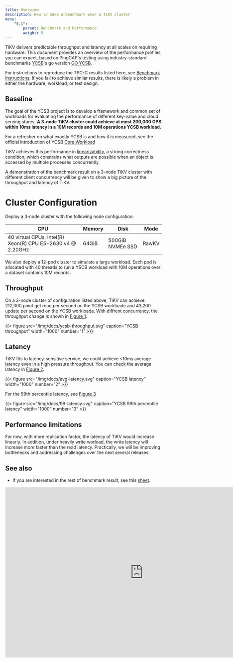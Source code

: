 ```yaml
---
title: Overview
description: How to make a benchmark over a TiKV cluster
menu:
    "5.1":
        parent: Benchmark and Performance
        weight: 5
---
```


TiKV delivers predictable throughput and latency at all scales on requiring hardware. This document provides an overview of the performance profiles you can expect, based on PingCAP's testing using industry-standard benchmarks [YCSB](https://github.com/brianfrankcooper/YCSB)'s go version [GO YCSB](https://github.com/pingcap/go-ycsb).

For instructions to reproduce the TPC-C results listed here, see [Benchmark Instructions](./instructions.md). If you fail to achieve similar results, there is likely a problem in either the hardware, workload, or test design.

## Baseline

The goal of the YCSB project is to develop a framework and common set of workloads for evaluating the performance of different key-value and cloud serving stores. **A 3-node TiKV cluster could achieve at most 200,000 OPS within 10ms latency in a 10M records and 10M operations YCSB workload.**

For a refresher on what exactly YCSB is and how it is measured, see the official introduction of YCSB [Core Workload](https://github.com/brianfrankcooper/YCSB/wiki/Core-Workloads)

TiKV achieves this performance in [linearizability](https://en.wikipedia.org/wiki/Linearizability), a strong correctness condition, which constrains what outputs are possible when an object is accessed by multiple processes concurrently.

A demonstration of the benchmark result on a 3-node TiKV cluster with different client concurrency will be given to show a big picture of the throughput and latency of TiKV.

# Cluster Configuration

Deploy a 3-node cluster with the following node configuration:

| CPU                                                        | Memory | Disk             | Mode  |
| ---------------------------------------------------------- | ------ | ---------------- | ----- |
| 40 virtual CPUs, Intel(R) Xeon(R) CPU E5-2630 v4 @ 2.20GHz | 64GiB  | 500GiB NVMEe SSD | RawKV |

We also deploy a 12-pod cluster to simulate a large workload. Each pod is allocated with 40 threads to run a YSCB workload with 10M operations over a dataset contains 10M records.

## Throughput

On a 3-node cluster of configuration listed above, TiKV can achieve 212,000 point get read per second on the YCSB workloadc and 43,200 update per second on the YCSB workloada. With diffrent concurrency, the throughput change is shown in [Figure 1](https://docs.google.com/spreadsheets/d/e/2PACX-1vTIx695jjL3qYN1iR4xC3N8qh0B1qsHOALSBqf1B469b0DIZwVdzZMcSbBOOtAIo31hAdW0x_EXjmgq/pubchart?oid=1044850259&format=interactive).

{{< figure
    src="/img/docs/ycsb-throughput.svg"
    caption="YCSB throughput"
    width="1000"
    number="1" >}}


## Latency

TiKV fits to latency-sensitive service, we could achieve <10ms average latency even in a high pressure throughput. You can check the average latency in [Figure 2](https://docs.google.com/spreadsheets/d/e/2PACX-1vTIx695jjL3qYN1iR4xC3N8qh0B1qsHOALSBqf1B469b0DIZwVdzZMcSbBOOtAIo31hAdW0x_EXjmgq/pubchart?oid=334435174&format=interactive).

{{< figure
    src="/img/docs/avg-latency.svg"
    caption="YCSB latency"
    width="1000"
    number="2" >}}

For the 99th percentile latency, see [Figure 3](https://docs.google.com/spreadsheets/d/e/2PACX-1vTIx695jjL3qYN1iR4xC3N8qh0B1qsHOALSBqf1B469b0DIZwVdzZMcSbBOOtAIo31hAdW0x_EXjmgq/pubchart?oid=6574505&format=interactive)

{{< figure
    src="/img/docs/99-latency.svg"
    caption="YCSB 99th percentile latency"
    width="1000"
    number="3" >}}

## Performance limitations

For now, with more replication factor, the latency of TiKV would increase linearly. In addition, under heavily write worload, the write latency will increase more faster than the read latency. Practically, we will be improving bottlenecks and addressing challenges over the next several releases.


## See also

* If you are interested in the rest of benchmark result, see this [sheet](https://docs.google.com/spreadsheets/d/1VjzC3IxCiqGQmSUgRxewgExE3c32YiZMUKNsKDuvrPg/edit?usp=sharing).

<iframe width="884" height="546" seamless frameborder="0" scrolling="no" src="https://docs.google.com/spreadsheets/d/e/2PACX-1vTIx695jjL3qYN1iR4xC3N8qh0B1qsHOALSBqf1B469b0DIZwVdzZMcSbBOOtAIo31hAdW0x_EXjmgq/pubchart?oid=6574505&amp;format=interactive"></iframe>